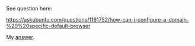 See question here:

https://askubuntu.com/questions/1161752/how-can-i-configure-a-domain-%20%20specific-default-browser

My [answer](./answer.md).
